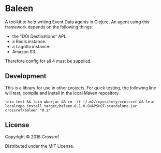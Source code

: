 # Baleen

A toolkit to help writing Event Data agents in Clojure. An agent using this framework depends on the following things:

 - the "DOI Destinations" API.
 - a Redis instance.
 - a Lagotto instance.
 - Amazon S3.

Therefore config for all 4 must be supplied. 

## Development

This is a library for use in other projects. For quick testing, the following line will test, compile and install in the local Maven repository.

    lein test && lein uberjar && rm -rf ~/.m2/repository/crossref && lein localrepo install target/baleen-0.1.0-SNAPSHOT-standalone.jar crossref/baleen "0.1"

## License

Copyright © 2016 Crossref

Distributed under the MIT License.
